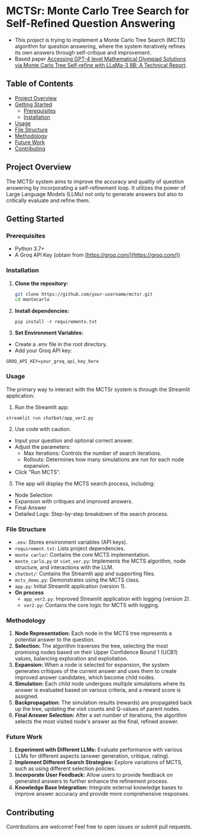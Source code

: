 # MCTSr: Monte Carlo Tree Search for Self-Refined Question Answering 

- This project is trying to implement a Monte Carlo Tree Search (MCTS) algorithm for question answering, where the system iteratively refines its own answers through self-critique and improvement.
- Based paper [Accessing GPT-4 level Mathematical Olympiad Solutions via Monte Carlo Tree Self-refine with LLaMa-3 8B: A Technical Report](https://arxiv.org/pdf/2406.07394).

## Table of Contents

- [Project Overview](#project-overview)
- [Getting Started](#getting-started)
    - [Prerequisites](#prerequisites)
    - [Installation](#installation)
- [Usage](#usage)
- [File Structure](#file-structure)
- [Methodology](#methodology)
- [Future Work](#future-work)
- [Contributing](#contributing)

## Project Overview

The MCTSr system aims to improve the accuracy and quality of question answering by incorporating a self-refinement loop. It utilizes the power of Large Language Models (LLMs) not only to generate answers but also to critically evaluate and refine them. 

## Getting Started

### Prerequisites

- Python 3.7+
- A Groq API Key (obtain from [https://groq.com/](https://groq.com/))

### Installation

1. **Clone the repository:**
   ```bash
   git clone https://github.com/your-username/mctsr.git
   cd montecarlo
   ```
2. **Install dependencies:**
   ```
   pip install -r requirements.txt
   ```
3. **Set Environment Variables:**
- Create a .env file in the root directory.
- Add your Groq API key:
```
GROQ_API_KEY=your_groq_api_key_here
```
### Usage
The primary way to interact with the MCTSr system is through the Streamlit application:
1. Run the Streamlit app:
  ```
  streamlit run chatbot/app_ver2.py
  ```
2. Use code with caution.
- Input your question and optional correct answer.
- Adjust the parameters:
  - Max Iterations: Controls the number of search iterations.
  - Rollouts: Determines how many simulations are run for each node expansion.
- Click "Run MCTS".
3. The app will display the MCTS search process, including:
- Node Selection
- Expansion with critiques and improved answers.
- Final Answer
- Detailed Logs: Step-by-step breakdown of the search process.

### File Structure
- `.env`: Stores environment variables (API keys).
- `requirement.txt`: Lists project dependencies.
- `monte carlo/`: Contains the core MCTS implementation.
- `monte_carlo.py` or `viet_ver.py`: Implements the MCTS algorithm, node structure, and interactions with the LLM.
- `chatbot/`: Contains the Streamlit app and supporting files.
- `mcts_demo.py`: Demonstrates using the MCTS class.
- `app.py`: Initial Streamlit application (version 1).
- **On process**
  - `app_ver2.py`: Improved Streamlit application with logging (version 2). 
  - `ver2.py`: Contains the core logic for MCTS with logging.

### Methodology
1. **Node Representation:** Each node in the MCTS tree represents a potential answer to the question.
2. **Selection:** The algorithm traverses the tree, selecting the most promising nodes based on their Upper Confidence Bound 1 (UCB1) values, balancing exploration and exploitation.
3. **Expansion:** When a node is selected for expansion, the system generates critiques of the current answer and uses them to create improved answer candidates, which become child nodes.
4. **Simulation:** Each child node undergoes multiple simulations where its answer is evaluated based on various criteria, and a reward score is assigned.
5. **Backpropagation:** The simulation results (rewards) are propagated back up the tree, updating the visit counts and Q-values of parent nodes.
6. **Final Answer Selection:** After a set number of iterations, the algorithm selects the most visited node's answer as the final, refined answer.

### Future Work
1. **Experiment with Different LLMs:** Evaluate performance with various LLMs for different aspects (answer generation, critique, rating).
2. **Implement Different Search Strategies:** Explore variations of MCTS, such as using different selection policies.
3. **Incorporate User Feedback:** Allow users to provide feedback on generated answers to further enhance the refinement process.
4. **Knowledge Base Integration:** Integrate external knowledge bases to improve answer accuracy and provide more comprehensive responses.

## Contributing
Contributions are welcome! Feel free to open issues or submit pull requests.
